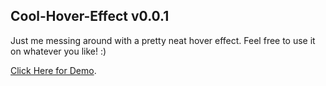 ## Cool-Hover-Effect v0.0.1

Just me messing around with a pretty neat hover effect. Feel free to use it on whatever you like! :)

[Click Here for Demo](http://domenicocolandrea.com/Cool-Hover-Effect/index.html).

